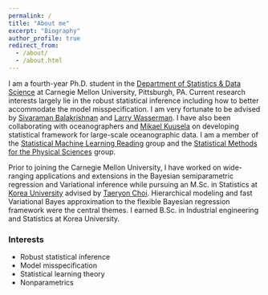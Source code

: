 ```yaml
---
permalink: /
title: "About me"
excerpt: "Biography"
author_profile: true
redirect_from: 
  - /about/
  - /about.html
---
```



I am a fourth-year Ph.D. student in the [Department of Statistics & Data Science](http://www.stat.cmu.edu/) at Carnegie Mellon University, Pittsburgh, PA. Current research interests largely lie in the robust statistical inference including how to better accommodate the model misspecification. I am very fortunate to be advised by [Sivaraman Balakrishnan](http://www.stat.cmu.edu/~siva/) and [Larry Wasserman](https://www.stat.cmu.edu/~larry/). I have also been collaborating with oceanographers and [Mikael Kuusela](http://www.stat.cmu.edu/~mkuusela/) on developing statistical framework for large-scale oceanographic data. I am a member of the [Statistical Machine Learning Reading](http://statml.cs.cmu.edu/) group and the [Statistical Methods for the Physical Sciences](http://stat.cmu.edu/stamps/) group.

Prior to joining the Carnegie Mellon University, I have worked on wide-ranging applications and extensions in the Bayesian semiparametric regression and Variational inference while pursuing an M.Sc. in Statistics at [Korea University](http://korea.edu) advised by [Taeryon Choi](https://sites.google.com/site/trchoi/home). Hierarchical modeling and fast Variational Bayes approximation to the flexible Bayesian regression framework were the central themes. I earned B.Sc. in Industrial engineering and Statistics at Korea University.


### Interests
- Robust statistical inference
- Model misspecification
- Statistical learning theory
- Nonparametrics